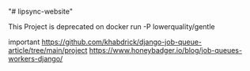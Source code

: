 "# lipsync-website" 




This Project is deprecated on
docker run -P lowerquality/gentle

important
https://github.com/khabdrick/django-job-queue-article/tree/main/project
https://www.honeybadger.io/blog/job-queues-workers-django/